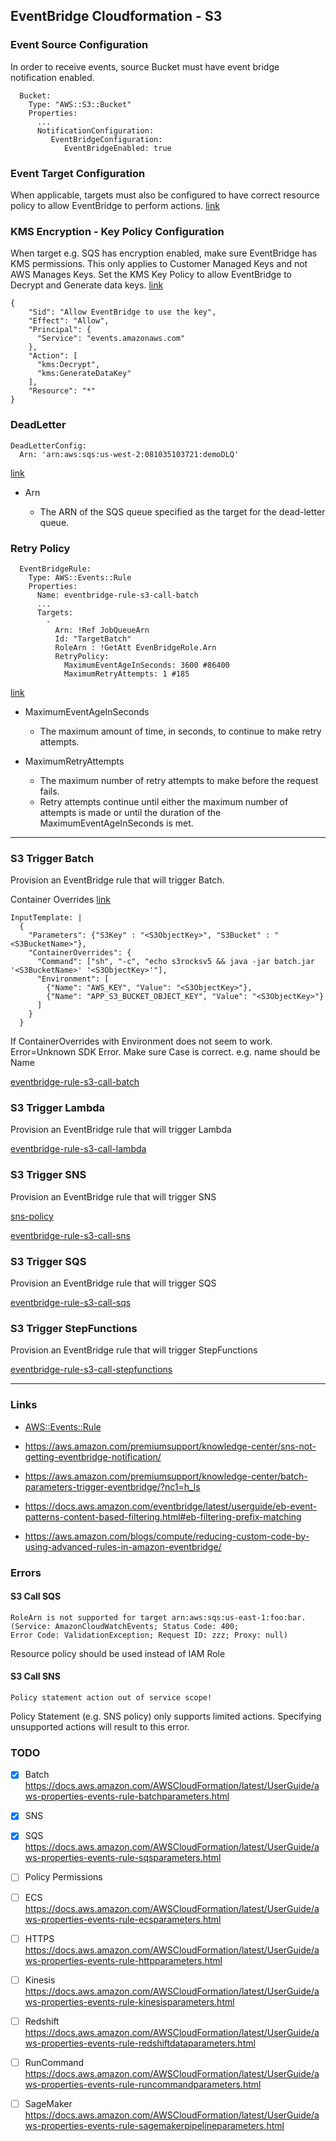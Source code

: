 ## EventBridge Cloudformation - S3

### Event Source Configuration

In order to receive events, source Bucket must have event bridge notification enabled.

```
  Bucket:
    Type: "AWS::S3::Bucket"
    Properties:
      ...
      NotificationConfiguration:
         EventBridgeConfiguration:
            EventBridgeEnabled: true
```

### Event Target Configuration

When applicable, targets must also be configured to have correct resource policy to allow EventBridge to perform actions. [link](https://docs.aws.amazon.com/eventbridge/latest/userguide/eb-use-resource-based.html)

### KMS Encryption - Key Policy Configuration

When target e.g. SQS has encryption enabled, make sure EventBridge has KMS permissions.
This only applies to Customer Managed Keys and not AWS Manages Keys. 
Set the KMS Key Policy to allow EventBridge to Decrypt and Generate data keys. [link](https://docs.aws.amazon.com/AWSSimpleQueueService/latest/SQSDeveloperGuide/sqs-key-management.html)

```
{
	"Sid": "Allow EventBridge to use the key",
	"Effect": "Allow",
	"Principal": {
	  "Service": "events.amazonaws.com"
	},
	"Action": [
	  "kms:Decrypt",
	  "kms:GenerateDataKey"
	],
	"Resource": "*"
}
```

### DeadLetter

```
DeadLetterConfig:
  Arn: 'arn:aws:sqs:us-west-2:081035103721:demoDLQ'
```

[link](https://docs.aws.amazon.com/AWSCloudFormation/latest/UserGuide/aws-properties-events-rule-deadletterconfig.html)

- Arn
    
    - The ARN of the SQS queue specified as the target for the dead-letter queue.

### Retry Policy


```
  EventBridgeRule: 
    Type: AWS::Events::Rule
    Properties: 
      Name: eventbridge-rule-s3-call-batch
      ...
      Targets:
        - 
          Arn: !Ref JobQueueArn
          Id: "TargetBatch"
          RoleArn : !GetAtt EvenBridgeRole.Arn
          RetryPolicy:
            MaximumEventAgeInSeconds: 3600 #86400
            MaximumRetryAttempts: 1 #185
```
       

[link](https://docs.aws.amazon.com/AWSCloudFormation/latest/UserGuide/aws-properties-events-rule-retrypolicy.html)

- MaximumEventAgeInSeconds

    - The maximum amount of time, in seconds, to continue to make retry attempts.

- MaximumRetryAttempts

    - The maximum number of retry attempts to make before the request fails. 
    - Retry attempts continue until either the maximum number of attempts is made or until the duration of the MaximumEventAgeInSeconds is met.


---

### S3 Trigger Batch

Provision an EventBridge rule that will trigger Batch.

Container Overrides [link](https://docs.aws.amazon.com/batch/latest/APIReference/API_ContainerOverrides.html)

```
InputTemplate: |
  {
    "Parameters": {"S3Key" : "<S3ObjectKey>", "S3Bucket" : "<S3BucketName>"},
    "ContainerOverrides": {
      "Command": ["sh", "-c", "echo s3rocksv5 && java -jar batch.jar '<S3BucketName>' '<S3ObjectKey>'"],
      "Environment": [
        {"Name": "AWS_KEY", "Value": "<S3ObjectKey>"},
        {"Name": "APP_S3_BUCKET_OBJECT_KEY", "Value": "<S3ObjectKey>"}
      ]
    }
  }
```

If ContainerOverrides with Environment does not seem to work. Error=Unknown SDK Error.
Make sure Case is correct. e.g. name should be Name



[eventbridge-rule-s3-call-batch](eventbridge-rule-s3-call-batch.yaml)

### S3 Trigger Lambda

Provision an EventBridge rule that will trigger Lambda

[eventbridge-rule-s3-call-lambda](eventbridge-rule-s3-call-lambda.yaml)

### S3 Trigger SNS

Provision an EventBridge rule that will trigger SNS

[sns-policy](https://docs.aws.amazon.com/AWSCloudFormation/latest/UserGuide/aws-properties-sns-policy.html)

[eventbridge-rule-s3-call-sns](eventbridge-rule-s3-call-sns.yaml)

### S3 Trigger SQS

Provision an EventBridge rule that will trigger SQS

[eventbridge-rule-s3-call-sqs](eventbridge-rule-s3-call-sqs.yaml)

### S3 Trigger StepFunctions

Provision an EventBridge rule that will trigger StepFunctions

[eventbridge-rule-s3-call-stepfunctions](eventbridge-rule-s3-call-stepfunctions.yaml)

---

### Links

- [AWS::Events::Rule](https://docs.aws.amazon.com/ja_jp/AWSCloudFormation/latest/UserGuide/aws-resource-events-rule.html)

- https://aws.amazon.com/premiumsupport/knowledge-center/sns-not-getting-eventbridge-notification/

- https://aws.amazon.com/premiumsupport/knowledge-center/batch-parameters-trigger-eventbridge/?nc1=h_ls

- https://docs.aws.amazon.com/eventbridge/latest/userguide/eb-event-patterns-content-based-filtering.html#eb-filtering-prefix-matching

- https://aws.amazon.com/blogs/compute/reducing-custom-code-by-using-advanced-rules-in-amazon-eventbridge/

### Errors

#### S3 Call SQS

```
RoleArn is not supported for target arn:aws:sqs:us-east-1:foo:bar. 
(Service: AmazonCloudWatchEvents; Status Code: 400; 
Error Code: ValidationException; Request ID: zzz; Proxy: null)
```

Resource policy should be used instead of IAM Role

#### S3 Call SNS

```
Policy statement action out of service scope!
```

Policy Statement (e.g. SNS policy) only supports limited actions. 
Specifying unsupported actions will result to this error.

### TODO

- [x] Batch https://docs.aws.amazon.com/AWSCloudFormation/latest/UserGuide/aws-properties-events-rule-batchparameters.html
- [x] SNS 
- [x] SQS https://docs.aws.amazon.com/AWSCloudFormation/latest/UserGuide/aws-properties-events-rule-sqsparameters.html
- [ ] Policy Permissions
- [ ] ECS https://docs.aws.amazon.com/AWSCloudFormation/latest/UserGuide/aws-properties-events-rule-ecsparameters.html
- [ ] HTTPS https://docs.aws.amazon.com/AWSCloudFormation/latest/UserGuide/aws-properties-events-rule-httpparameters.html
- [ ] Kinesis https://docs.aws.amazon.com/AWSCloudFormation/latest/UserGuide/aws-properties-events-rule-kinesisparameters.html
- [ ] Redshift https://docs.aws.amazon.com/AWSCloudFormation/latest/UserGuide/aws-properties-events-rule-redshiftdataparameters.html
- [ ] RunCommand https://docs.aws.amazon.com/AWSCloudFormation/latest/UserGuide/aws-properties-events-rule-runcommandparameters.html
- [ ] SageMaker https://docs.aws.amazon.com/AWSCloudFormation/latest/UserGuide/aws-properties-events-rule-sagemakerpipelineparameters.html


